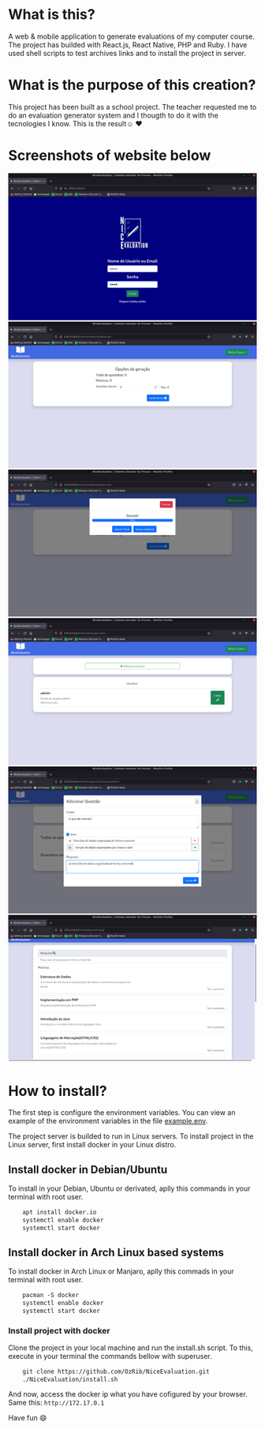 # What is this?
A web & mobile application to generate evaluations of my computer course.
The project has builded with React.js, React Native, PHP and Ruby.
I have used shell scripts to test archives links and to install the project in server. 

# What is the purpose of this creation?
This project has been built as a school project. 
The teacher requested me to do an evaluation generator system and I thougth to do it with the tecnologies I know.
This is the result☺️ ❤️

# Screenshots of website below

![login](https://github.com/OzRib/NiceEvaluation/blob/master/screenshots/login.png)
![generate](https://github.com/OzRib/NiceEvaluation/blob/master/screenshots/generate.png)
![generate-modal](https://github.com/OzRib/NiceEvaluation/blob/master/screenshots/generate-modal.png)
![manage-users](https://github.com/OzRib/NiceEvaluation/blob/master/screenshots/manage-users.png)
![show-questions](https://github.com/OzRib/NiceEvaluation/blob/master/screenshots/show-questions.png)
![teacher-page](https://github.com/OzRib/NiceEvaluation/blob/master/screenshots/teacher-page.png)

# How to install?
The first step is configure the environment variables.
You can view an example of the environment variables in the file 
[example.env](https://github.com/OzRib/NiceEvaluation/blob/master/example.env).

The project server is builded to run in Linux servers.
To install project in the Linux server, first install docker in your Linux distro.

## Install docker in Debian/Ubuntu
To install in your Debian, Ubuntu or derivated, aplly this commands in your terminal with root user.

```
	apt install docker.io
	systemctl enable docker
	systemctl start docker
```

## Install docker in Arch Linux based systems
To install docker in Arch Linux or Manjaro, aplly this commads in your terminal with root user.

```
	pacman -S docker
	systemctl enable docker
	systemctl start docker	
```

### Install project with docker
Clone the project in your local machine and run the install.sh script.
To this, execute in your terminal the commands bellow with superuser.

```
	git clone https://github.com/OzRib/NiceEvaluation.git
	./NiceEvaluation/install.sh
```

And now, access the docker ip what you have cofigured by your browser.
Same this: `http://172.17.0.1`

Have fun 😄
